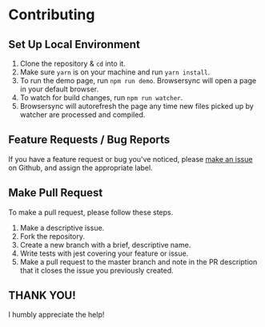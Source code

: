 # Contributing

## Set Up Local Environment

1. Clone the repository & `cd` into it.
2. Make sure `yarn` is on your machine and run `yarn install`.
3. To run the demo page, run `npm run demo`. Browsersync will open a page in your default browser.
4. To watch for build changes, run `npm run watcher`.
5. Browsersync will autorefresh the page any time new files picked up by watcher are processed and compiled.

## Feature Requests / Bug Reports

If you have a feature request or bug you've noticed, please [make an issue](https://github.com/buddylreno/smarquee/issues) on Github, and assign the appropriate label.

## Make Pull Request

To make a pull request, please follow these steps.

1. Make a descriptive issue.
2. Fork the repository.
3. Create a new branch with a brief, descriptive name.
4. Write tests with jest covering your feature or issue.
5. Make a pull request to the master branch and note in the PR description that it closes the issue you previously created.

## THANK YOU!

I humbly appreciate the help!
